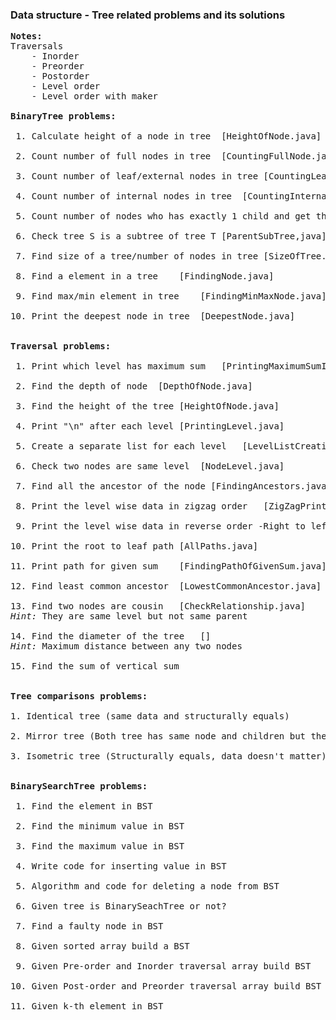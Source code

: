 <h3>Data structure - Tree related problems and its solutions</h3>

<pre>
<b>Notes:</b>
Traversals 
	- Inorder
	- Preorder
	- Postorder
	- Level order
	- Level order with maker

<b>BinaryTree problems:</b>

 1. Calculate height of a node in tree	[HeightOfNode.java]
 
 2. Count number of full nodes in tree	[CountingFullNode.java]
 
 3. Count number of leaf/external nodes in tree	[CountingLeafNode.java]
 
 4. Count number of internal nodes in tree	[CountingInternalNodes.java]
 
 5. Count number of nodes who has exactly 1 child and get those nodes	[CountNodeWithOneChild.java]
 
 6. Check tree S is a subtree of tree T	[ParentSubTree,java]
 
 7. Find size of a tree/number of nodes in tree	[SizeOfTree.java]
 
 8. Find a element in a tree	[FindingNode.java]
 
 9. Find max/min element in tree	[FindingMinMaxNode.java]
 
10. Print the deepest node in tree	[DeepestNode.java]


<b>Traversal problems:</b>

 1. Print which level has maximum sum	[PrintingMaximumSumInLevel.java]
 
 2. Find the depth of node	[DepthOfNode.java]
 
 3. Find the height of the tree	[HeightOfNode.java]
 
 4. Print "\n" after each level	[PrintingLevel.java]
 
 5. Create a separate list for each level	[LevelListCreation.java]
 
 6. Check two nodes are same level	[NodeLevel.java]
 
 7. Find all the ancestor of the node [FindingAncestors.java]
 
 8. Print the level wise data in zigzag order	[ZigZagPrinter.java]
 
 9. Print the level wise data in reverse order -Right to left level traversal	[LevelPrinter.java]
 
10. Print the root to leaf path	[AllPaths.java]

11. Print path for given sum	[FindingPathOfGivenSum.java]

12. Find least common ancestor	[LowestCommonAncestor.java]

13. Find two nodes are cousin	[CheckRelationship.java]
<i>Hint:</i> They are same level but not same parent

14. Find the diameter of the tree	[]
<i>Hint:</i> Maximum distance between any two nodes

15. Find the sum of vertical sum


<b>Tree comparisons problems:</b>

1. Identical tree (same data and structurally equals)

2. Mirror tree (Both tree has same node and children but the left exists on right side and right exists on left side)

3. Isometric tree (Structurally equals, data doesn't matter)


<b>BinarySearchTree problems:</b>

 1. Find the element in BST

 2. Find the minimum value in BST

 3. Find the maximum value in BST

 4. Write code for inserting value in BST
 
 5. Algorithm and code for deleting a node from BST

 6. Given tree is BinarySeachTree or not?
 
 7. Find a faulty node in BST
 
 8. Given sorted array build a BST
 
 9. Given Pre-order and Inorder traversal array build BST

10. Given Post-order and Preorder traversal array build BST

11. Given k-th element in BST 

</pre>

